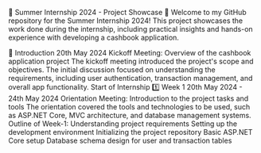 🌟 Summer Internship 2024 - Project Showcase 🌟
Welcome to my GitHub repository for the Summer Internship 2024! This project showcases the work done during the internship, including practical insights and hands-on experience with developing a cashbook application.

🚀 Introduction
20th May 2024
Kickoff Meeting: Overview of the cashbook application project
The kickoff meeting introduced the project's scope and objectives. The initial discussion focused on understanding the requirements, including user authentication, transaction management, and overall app functionality.
Start of Internship
1️⃣ Week 1
20th May 2024 - 24th May 2024
Orientation Meeting: Introduction to the project tasks and tools
The orientation covered the tools and technologies to be used, such as ASP.NET Core, MVC architecture, and database management systems.
Outline of Week-1:
Understanding project requirements
Setting up the development environment
Initializing the project repository
Basic ASP.NET Core setup
Database schema design for user and transaction tables
